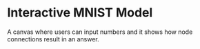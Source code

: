 # Interactive MNIST Model
A canvas where users can input numbers and it shows how node connections result in an answer.
